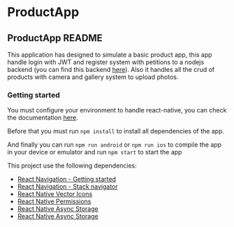 # ProductApp

## ProductApp README

This application has designed to simulate a basic product app, this app handle login with JWT and register system with petitions to a nodejs backend (you can find this backend [here](https://github.com/emmanueltamburini/restserver-nodejs-app)). Also it handles all the crud of products with camera and gallery system to upload photos.

### Getting started

You must configure your environment to handle react-native, you can check the documentation [here](https://reactnative.dev/docs/environment-setup).

Before that you must run `npm install` to install all dependencies of the app.

And finally you can run `npm run android` or `npm run ios` to compile the app in your device or emulator and run `npm start` to start the app

This project use the following dependencies:

- [React Navigation - Getting started](<https://reactnavigation.org/docs/getting-started/>)
- [React Navigation - Stack navigator](<https://reactnavigation.org/docs/stack-navigator/>)
- [React Native Vector Icons](<https://github.com/oblador/react-native-vector-icons>)
- [React Native Permissions](<https://www.npmjs.com/package/react-native-permissions>)
- [React Native Async Storage](<https://react-native-async-storage.github.io/async-storage/docs/install/>)
- [React Native Async Storage](<https://www.npmjs.com/package/@react-native-picker/picker/>)
